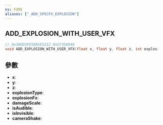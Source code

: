 ```yaml
---
ns: FIRE
aliases: ["_ADD_SPECFX_EXPLOSION"]
---
```

## ADD_EXPLOSION_WITH_USER_VFX

```c
// 0x36DD3FE58B5E5212 0xCF358946
void ADD_EXPLOSION_WITH_USER_VFX(float x, float y, float z, int explosionType, Hash explosionFx, float damageScale, BOOL isAudible, BOOL isInvisible, float cameraShake);
```


## 參數
* **x**: 
* **y**: 
* **z**: 
* **explosionType**: 
* **explosionFx**: 
* **damageScale**: 
* **isAudible**: 
* **isInvisible**: 
* **cameraShake**: 

